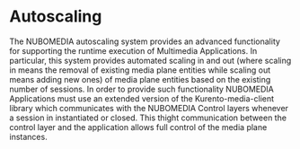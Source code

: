 # Autoscaling

The NUBOMEDIA autoscaling system provides an advanced functionality for supporting the runtime execution of Multimedia Applications. In particular, this system provides automated scaling in and out (where scaling in means the removal of existing media plane entities while scaling out means adding new ones) of media plane entities based on the existing number of sessions. In order to provide such functionality NUBOMEDIA Applications must use an extended version of the Kurento-media-client library which communicates with the NUBOMEDIA Control layers whenever a session in instantiated or closed. This thight communication between the control layer and the application allows full control of the media plane instances.

